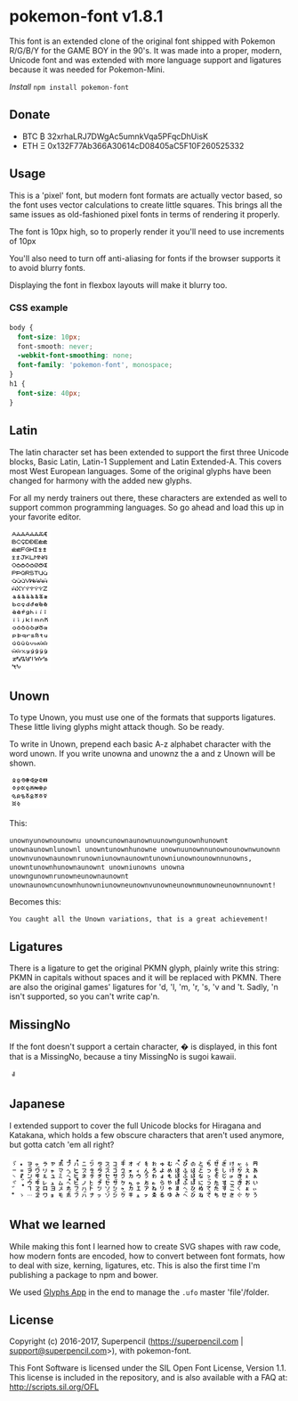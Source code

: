 # pokemon-font v1.8.1
This font is an extended clone of the original font shipped with Pokemon R/G/B/Y for the GAME BOY in the 90's. It was made into a proper, modern, Unicode font and was extended with more language support and ligatures because it was needed for Pokemon-Mini.

*Install* `npm install pokemon-font`

## Donate
- BTC ₿ 32xrhaLRJ7DWgAc5umnkVqa5PFqcDhUisK
- ETH Ξ 0x132F77Ab366A30614cD08405aC5F10F260525332

## Usage
This is a 'pixel' font, but modern font formats are actually vector based, so the font uses vector calculations to create little squares. This brings all the same issues as old-fashioned pixel fonts in terms of rendering it properly.

The font is 10px high, so to properly render it you'll need to use increments of 10px

You'll also need to turn off anti-aliasing for fonts if the browser supports it to avoid blurry fonts.

Displaying the font in flexbox layouts will make it blurry too.

### CSS example
```css
body {
  font-size: 10px;
  font-smooth: never;
  -webkit-font-smoothing: none;
  font-family: 'pokemon-font', monospace;
}
h1 {
  font-size: 40px;
}
```

## Latin
The latin character set has been extended to support the first three Unicode blocks, Basic Latin, Latin-1 Supplement and Latin Extended-A. This covers most West European languages. Some of the original glyphs have been changed for harmony with the added new glyphs.

For all my nerdy trainers out there, these characters are extended as well to support common programming languages. So go ahead and load this up in your favorite editor.

![Alt text](/img/Latin.png?raw=true "pokemon-font Latin Glyphs")

## Unown
To type Unown, you must use one of the formats that supports ligatures. These little living glyphs might attack though. So be ready.

To write in Unown, prepend each basic A-z alphabet character with the word unown. If you write unowna and unownz the a and z Unown will be shown.

![Alt text](/img/Unown.png?raw=true "pokemon-font Font Unown Glyphs")
		
This:
```
unownyunownounownu unowncunownaunownuunowngunownhunownt unownaunownlunownl unowntunownhunowne unownuunownnunownounownwunownn unownvunownaunownrunowniunownaunowntunowniunownounownnunowns, unowntunownhunownaunownt unowniunowns unowna unowngunownrunowneunownaunownt unownaunowncunownhunowniunowneunownvunowneunownmunowneunownnunownt!
```

Becomes this:
```
You caught all the Unown variations, that is a great achievement!
```

## Ligatures
There is a ligature to get the original PKMN glyph, plainly write this string: PKMN in capitals without spaces and it will be replaced with PKMN.
There are also the original games' ligatures for 'd, 'l, 'm, 'r, 's, 'v and 't. Sadly, 'n isn't supported, so you can't write cap'n.

## MissingNo
If the font doesn't support a certain character, � is displayed, in this font that is a MissingNo, because a tiny MissingNo is sugoi kawaii.

![Alt text](/img/MissingNo.png?raw=true "pokemon-font Font MissingNo Glyph")

## Japanese
I extended support to cover the full Unicode blocks for Hiragana and Katakana, which holds a few obscure characters that aren't used anymore, but gotta catch 'em all right?

![Alt text](/img/Japanese.png?raw=true "pokemon-font Font Japanese Glyphs")

## What we learned
While making this font I learned how to create SVG shapes with raw code, how modern fonts are encoded, how to convert between font formats, how to deal with size, kerning, ligatures, etc. This is also the first time I'm publishing a package to npm and bower.

We used [Glyphs App](https://glyphsapp.com) in the end to manage the `.ufo` master 'file'/folder.

## License
Copyright (c) 2016-2017, Superpencil (https://superpencil.com | support@superpencil.com>),
with pokemon-font.

This Font Software is licensed under the SIL Open Font License, Version 1.1.
This license is included in the repository, and is also available with a FAQ at:
http://scripts.sil.org/OFL
